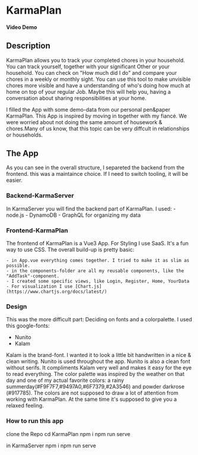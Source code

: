 # KarmaPlan

#### Video Demo <URL HERE>

## Description

KarmaPlan allows you to track your completed chores in your household. You can track yourself, together with your significant Other or your household.
You can check on "How much did I do" and compare your chores in a weekly or monthly sight.
You can use this tool to make unvisible chores more visible and have a understanding of who's doing how much at home on top of your regular Job.
Maybe this will help you, having a conversation about sharing responsibilities at your home.

I filled the App with some demo-data from our personal pen&paper KarmaPlan.
This App is inspired by moving in together with my fiancé. We were worried about not doing the same amount of housework & chores.Many of us know, that this topic can be very diffcult in relationships or households.

## The App

As you can see in the overall structure, I separeted the backend from the frontend. this was a maintaince choice. If I need to switch tooling, it will be easier.

### Backend-KarmaServer

In KarmaServer you will find the backend part of KarmaPlan.
I used:
    - node.js
    - DynamoDB 
    - GraphQL for organizing my data

### Frontend-KarmaPlan

The frontend of KarmaPlan is a Vue3 App. For Styling I use SaaS. It's a fun way to use CSS.
The overall build-up is pretty basic:

    - in App.vue everything comes together. I tried to make it as slim as possible.
    - in the components-folder are all my reusable components, like the "AddTask"-component.
    - I created some specific views, like Login, Register, Home, YourData
    - For visualization I use [Chart.js](https://www.chartjs.org/docs/latest/)

### Design

This was the more difficult part: Deciding on fonts and a colorpalette. I used this google-fonts:

- Nunito
- Kalam

Kalam is the brand-font. I wanted it to look a little bit handwritten in a nice & clean writing. Nunito is used throughout the app. Nunito is also a clean font without serifs. It compliments Kalam very well and makes it easy for the eye to read everything.
The color palette was inspired by the weather on that day and one of my actual favorite colors: a rainy summerday(#F9F7F7,#9497A0,#6F7379,#2A3546) and powder darkrose (#917785).
The colors are not supposed to draw a lot of attention from working with KarmaPlan. At the same time it's supposed to give you a relaxed feeling.

### How to run this app

clone the Repo
cd KarmaPlan
npm i
npm run serve

in KarmaServer
npm i
npm run serve